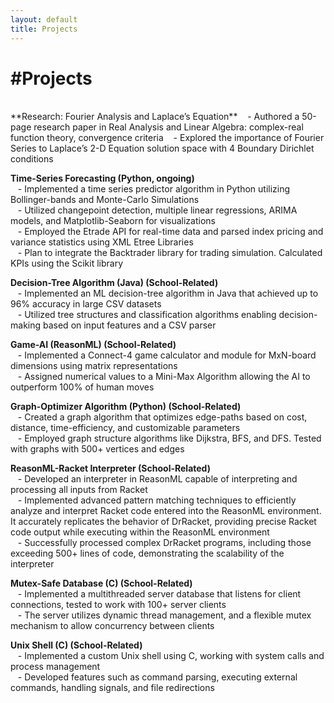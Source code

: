 ```yaml
---
layout: default
title: Projects
---
```


# #Projects
<br>
**Research: Fourier Analysis and Laplace’s Equation**  
&nbsp;&nbsp;&nbsp;- Authored a 50-page research paper in Real Analysis and Linear Algebra: complex-real function theory, convergence criteria  
&nbsp;&nbsp;&nbsp;- Explored the importance of Fourier Series to Laplace’s 2-D Equation solution space with 4 Boundary Dirichlet conditions

**Time-Series Forecasting (Python, ongoing)**  
&nbsp;&nbsp;&nbsp;- Implemented a time series predictor algorithm in Python utilizing Bollinger-bands and Monte-Carlo Simulations  
&nbsp;&nbsp;&nbsp;- Utilized changepoint detection, multiple linear regressions, ARIMA models, and Matplotlib-Seaborn for visualizations  
&nbsp;&nbsp;&nbsp;- Employed the Etrade API for real-time data and parsed index pricing and variance statistics using XML Etree Libraries  
&nbsp;&nbsp;&nbsp;- Plan to integrate the Backtrader library for trading simulation. Calculated KPIs using the Scikit library

**Decision-Tree Algorithm (Java) (School-Related)**  
&nbsp;&nbsp;&nbsp;- Implemented an ML decision-tree algorithm in Java that achieved up to 96% accuracy in large CSV datasets  
&nbsp;&nbsp;&nbsp;- Utilized tree structures and classification algorithms enabling decision-making based on input features and a CSV parser

**Game-AI (ReasonML) (School-Related)**  
&nbsp;&nbsp;&nbsp;- Implemented a Connect-4 game calculator and module for MxN-board dimensions using matrix representations  
&nbsp;&nbsp;&nbsp;- Assigned numerical values to a Mini-Max Algorithm allowing the AI to outperform 100% of human moves

**Graph-Optimizer Algorithm (Python) (School-Related)**  
&nbsp;&nbsp;&nbsp;- Created a graph algorithm that optimizes edge-paths based on cost, distance, time-efficiency, and customizable parameters  
&nbsp;&nbsp;&nbsp;- Employed graph structure algorithms like Dijkstra, BFS, and DFS. Tested with graphs with 500+ vertices and edges

**ReasonML-Racket Interpreter (School-Related)**  
&nbsp;&nbsp;&nbsp;- Developed an interpreter in ReasonML capable of interpreting and processing all inputs from Racket  
&nbsp;&nbsp;&nbsp;- Implemented advanced pattern matching techniques to efficiently analyze and interpret Racket code entered into the ReasonML environment. It accurately replicates the behavior of DrRacket, providing precise Racket code output while executing within the ReasonML environment  
&nbsp;&nbsp;&nbsp;- Successfully processed complex DrRacket programs, including those exceeding 500+ lines of code, demonstrating the scalability of the interpreter

**Mutex-Safe Database (C) (School-Related)**  
&nbsp;&nbsp;&nbsp;- Implemented a multithreaded server database that listens for client connections, tested to work with 100+ server clients  
&nbsp;&nbsp;&nbsp;- The server utilizes dynamic thread management, and a flexible mutex mechanism to allow concurrency between clients

**Unix Shell (C) (School-Related)**  
&nbsp;&nbsp;&nbsp;- Implemented a custom Unix shell using C, working with system calls and process management  
&nbsp;&nbsp;&nbsp;- Developed features such as command parsing, executing external commands, handling signals, and file redirections
